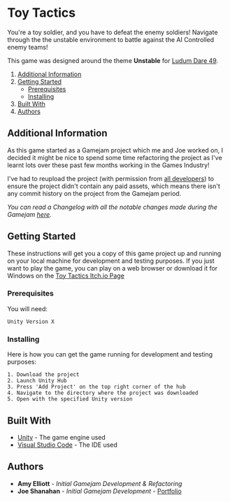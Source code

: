 # Toy Tactics

You're a toy soldier, and you have to defeat the enemy soldiers! Navigate through the the unstable environment to battle against the AI Controlled enemy teams!

This game was designed around the theme **Unstable** for [Ludum Dare 49](https://ldjam.com/events/ludum-dare/49/toy-tactics).

1. [Additional Information](#additional-information)
2. [Getting Started](#getting-started)
    * [Prerequisites](#prerequisites)
    * [Installing](#installing)
3. [Built With](#built-with)
4. [Authors](#authors)

## Additional Information
As this game started as a Gamejam project which me and Joe worked on, I decided it might be nice to spend some time refactoring the project as I've learnt lots over these past few months working in the Games Industry!

I've had to reupload the project (with permission from [all developers](#authors)) to ensure the project didn't contain any paid assets, which means there isn't any commit history on the project from the Gamejam period.

*You can read a Changelog with all the notable changes made during the Gamejam [here](CHANGELOG.md).*

## Getting Started

These instructions will get you a copy of this game project up and running on your local machine for development and testing purposes.
If you just want to play the game, you can play on a web browser or download it for Windows on the [Toy Tactics Itch.io Page](https://horsehead.itch.io/toy-tactics)

### Prerequisites
You will need:
```
Unity Version X
```

### Installing
Here is how you can get the game running for development and testing purposes:
```
1. Download the project 
2. Launch Unity Hub
3. Press 'Add Project' on the top right corner of the hub
4. Navigate to the directory where the project was downloaded
5. Open with the specified Unity version
```

## Built With
* [Unity]() - The game engine used
* [Visual Studio Code]() - The IDE used

## Authors
* **Amy Elliott** - *Initial Gamejam Development & Refactoring* 
* **Joe Shanahan** - *Initial Gamejam Development* - [Portfolio](https://www.3djoe.co.uk/) 
